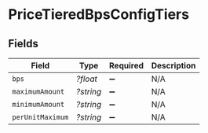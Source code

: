 # PriceTieredBpsConfigTiers


## Fields

| Field              | Type               | Required           | Description        |
| ------------------ | ------------------ | ------------------ | ------------------ |
| `bps`              | *?float*           | :heavy_minus_sign: | N/A                |
| `maximumAmount`    | *?string*          | :heavy_minus_sign: | N/A                |
| `minimumAmount`    | *?string*          | :heavy_minus_sign: | N/A                |
| `perUnitMaximum`   | *?string*          | :heavy_minus_sign: | N/A                |